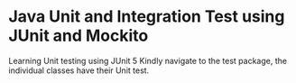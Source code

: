 # Java Unit and Integration Test using JUnit and Mockito
Learning Unit testing using JUnit 5
Kindly navigate to the test package, the individual classes have their Unit test.
